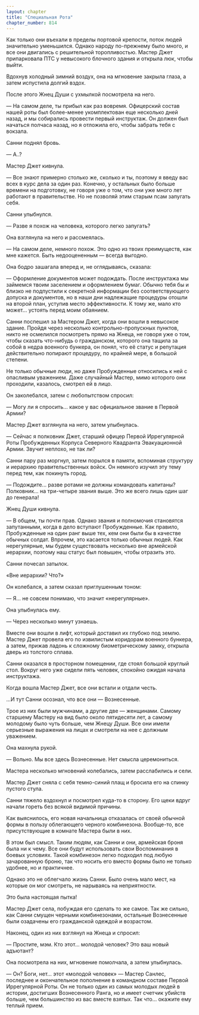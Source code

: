 ```yaml
---
layout: chapter
title: "Специальная Рота"
chapter_number: 814
---
```


Как только они въехали в пределы портовой крепости, поток людей значительно уменьшился. Однако народу по-прежнему было много, и все они двигались с решительной торопливостью. Мастер Джет припарковала ПТС у невысокого блочного здания и открыла люк, чтобы выйти.

Вдохнув холодный зимний воздух, она на мгновение закрыла глаза, а затем испустила долгий вздох.

После этого Жнец Души с ухмылкой посмотрела на него.

— На самом деле, ты прибыл как раз вовремя. Офицерский состав нашей роты был более-менее укомплектован еще несколько дней назад, и мы собирались провести первый инструктаж. Он должен был начаться полчаса назад, но я отложила его, чтобы забрать тебя с вокзала.

Санни поднял бровь.

— А..?

Мастер Джет кивнула.

— Все знают примерно столько же, сколько и ты, поэтому я введу вас всех в курс дела за один раз. Конечно, у остальных было больше времени на подготовку, не говоря уже о том, что они уже много лет работают в правительстве. Но не позволяй этим старым псам запугать себя.

Санни улыбнулся.

— Разве я похож на человека, которого легко запугать?

Она взглянула на него и рассмеялась.

— На самом деле, немного похож. Это одно из твоих преимуществ, как мне кажется. Быть недооцененным — всегда выгодно.

Она бодро зашагала вперед и, не оглядываясь, сказала:

— Оформление документов может подождать. После инструктажа мы займемся твоим заселением и оформлением бумаг. Обычно тебя бы и близко не подпустили к секретной информации без соответствующего допуска и документов, но в наши дни надлежащие процедуры отошли на второй план, уступив место эффективности. К тому же, мало кто может... устоять перед моим обаянием.

Санни поспешил за Мастером Джет, когда они вошли в невысокое здание. Пройдя через несколько контрольно-пропускных пунктов, никто не осмелился посмотреть прямо на Жнеца, не говоря уже о том, чтобы сказать что-нибудь о гражданском, которого она тащила за собой в недра военного бункера, он понял, что её статус и репутация действительно попирают процедуру, по крайней мере, в большой степени.

Не только обычные люди, но даже Пробужденные относились к ней с опасливым уважением. Даже случайный Мастер, мимо которого они проходили, казалось, смотрел ей в лицо.

Он заколебался, затем с любопытством спросил:

— Могу ли я спросить... какое у вас официальное звание в Первой Армии?

Мастер Джет взглянула на него, затем улыбнулась.

— Сейчас я полковник Джет, старший офицер Первой Иррегулярной Роты Пробужденных Корпуса Северного Квадранта Эвакуационной Армии. Звучит неплохо, не так ли?

Санни пару раз моргнул, затем порылся в памяти, вспоминая структуру и иерархию правительственных войск. Он немного изучил эту тему перед тем, как покинуть город.

— Подождите... разве ротами не должны командовать капитаны? Полковник... на три-четыре звания выше. Это же всего лишь один шаг до генерала!

Жнец Души кивнула.

— В общем, ты почти прав. Однако звания и полномочия становятся запутанными, когда в дело вступают Пробужденные. Как правило, Пробужденные на один ранг выше тех, кем они были бы в качестве обычных солдат. Впрочем, это касается только обычных людей. Как нерегулярные, мы будем существовать несколько вне армейской иерархии, поэтому наш статус был повышен, чтобы отразить это.

Санни почесал затылок.

«Вне иерархии? Что?»

Он колебался, а затем сказал приглушенным тоном:

— Я... не совсем понимаю, что значит «нерегулярные».

Она улыбнулась ему.

— Через несколько минут узнаешь.

Вместе они вошли в лифт, который доставил их глубоко под землю. Мастер Джет провела его по извилистым коридорам военного бункера, а затем, прижав ладонь к сложному биометрическому замку, открыла дверь из толстого сплава.

Санни оказался в просторном помещении, где стоял большой круглый стол. Вокруг него уже сидели пять человек, спокойно ожидая начала инструктажа.

Когда вошла Мастер Джет, все они встали и отдали честь.

...И тут Санни осознал, что все они — Вознесенные.

Трое из них были мужчинами, а другие две — женщинами. Самому старшему Мастеру на вид было около пятидесяти лет, а самому молодому было чуть больше, чем Жнецу Души. Все они имели серьезные выражения на лицах и смотрели на нее с должным уважением.

Она махнула рукой.

— Вольно. Мы все здесь Вознесенные. Нет смысла церемониться.

Мастера несколько мгновений колебались, затем расслабились и сели.

Мастер Джет сняла с себя темно-синий плащ и бросила его на спинку пустого стула.

Санни тяжело вздохнул и посмотрел куда-то в сторону. Его щеки вдруг начали гореть без всякой видимой причины.

Как выяснилось, его новая начальница отказалась от своей обычной формы в пользу облегающего черного комбинезона. Вообще-то, все присутствующие в комнате Мастера были в них.

В этом был смысл. Таким людям, как Санни и они, армейская броня была ни к чему. Все они будут использовать свои Воспоминания в боевых условиях. Такой комбинезон легко подходил под любую зачарованную броню, так что носить его вместо формы было не только удобнее, но и практичнее.

Однако это не облегчало жизнь Санни. Было очень мало мест, на которые он мог смотреть, не нарываясь на неприятности.

Это была настоящая пытка!

Мастер Джет села, побуждая его сделать то же самое. Так же сильно, как Санни смущен черными комбинезонами, остальные Вознесенные были озадачены его гражданской одеждой и возрастом.

Наконец, один из них взглянул на Жнеца и спросил:

— Простите, мэм. Кто этот... молодой человек? Это ваш новый адъютант?

Она посмотрела на них, мгновение помолчала, а затем улыбнулась.

— Он? Боги, нет... этот «молодой человек» — Мастер Санлес, последнее и окончательное пополнение в командном составе Первой Иррегулярной Роты. Он не только один из самых молодых людей в истории, достигших Вознесенного Ранга, но и имеет счетчик убийств больше, чем большинство из вас вместе взятых. Так что... окажите ему теплый прием.